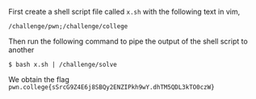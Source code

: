 First create a shell script file called `x.sh` with the following text in vim,
```
/challenge/pwn;/challenge/college
```

Then run the following command to pipe the output of the shell script to another 
```
$ bash x.sh | /challenge/solve
```

We obtain the flag `pwn.college{sSrcG9Z4E6j8SBQy2ENZIPkh9wY.dhTM5QDL3kTO0czW}`
